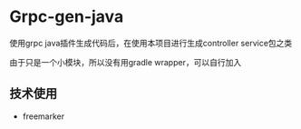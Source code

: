 # Grpc-gen-java
使用grpc java插件生成代码后，在使用本项目进行生成controller service包之类

由于只是一个小模块，所以没有用gradle wrapper，可以自行加入

## 技术使用
* freemarker

